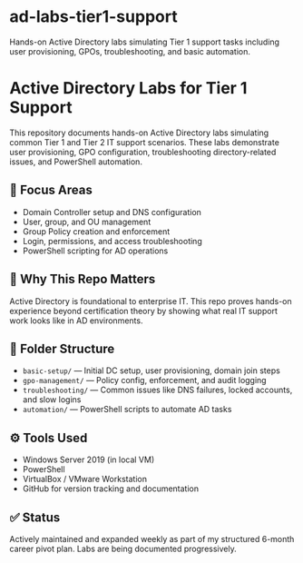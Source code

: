# ad-labs-tier1-support
Hands-on Active Directory labs simulating Tier 1 support tasks including user provisioning, GPOs, troubleshooting, and basic automation.

# Active Directory Labs for Tier 1 Support

This repository documents hands-on Active Directory labs simulating common Tier 1 and Tier 2 IT support scenarios. These labs demonstrate user provisioning, GPO configuration, troubleshooting directory-related issues, and PowerShell automation.

## 🔧 Focus Areas

- Domain Controller setup and DNS configuration
- User, group, and OU management
- Group Policy creation and enforcement
- Login, permissions, and access troubleshooting
- PowerShell scripting for AD operations

## 🧠 Why This Repo Matters

Active Directory is foundational to enterprise IT. This repo proves hands-on experience beyond certification theory by showing what real IT support work looks like in AD environments.

## 📁 Folder Structure

- `basic-setup/` — Initial DC setup, user provisioning, domain join steps
- `gpo-management/` — Policy config, enforcement, and audit logging
- `troubleshooting/` — Common issues like DNS failures, locked accounts, and slow logins
- `automation/` — PowerShell scripts to automate AD tasks

## ⚙️ Tools Used

- Windows Server 2019 (in local VM)
- PowerShell
- VirtualBox / VMware Workstation
- GitHub for version tracking and documentation

## ✅ Status

Actively maintained and expanded weekly as part of my structured 6-month career pivot plan. Labs are being documented progressively.

